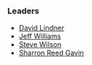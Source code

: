 ### Leaders
* [David Lindner](mailto:david.lindner@contrastsecurity.com)
* [Jeff Williams](mailto:jeff.williams@contrastsecurity.com)
* [Steve Wilson](https://www.linkedin.com/in/wilsonsd/)
* [Sharron Reed Gavin](mailto:sharron.reed@contrastsecurity.com)
